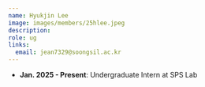 ```yaml
---
name: Hyukjin Lee
image: images/members/25hlee.jpeg
description: 
role: ug
links:
  email: jean7329@soongsil.ac.kr
---
```


- **Jan. 2025 - Present**: Undergraduate Intern at SPS Lab
